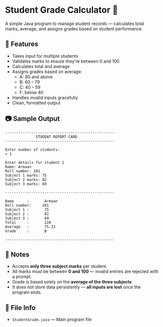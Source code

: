 # Student Grade Calculator 📝

A simple Java program to manage student records — calculates total marks, average, and assigns grades based on student performance.


## 📌 Features

- Takes input for multiple students
- Validates marks to ensure they're between 0 and 100
- Calculates total and average
- Assigns grades based on average:
  - A: 80 and above
  - B: 60 – 79
  - C: 40 – 59
  - F: below 40
- Handles invalid inputs gracefully
- Clean, formatted output


## 📷 Sample Output

```
--------------------------------------------------
              STUDENT REPORT CARD              
--------------------------------------------------

Enter number of students:
> 1

Enter details for student 1
Name: Armaan
Roll number: 101
Subject 1 marks: 75
Subject 2 marks: 82
Subject 3 marks: 69

--------------------------------------------------

Name      :       Armaan
Roll number:     101
Subject 1 :       75
Subject 2 :       82
Subject 3 :       69
Total     :       226
Average   :       75.33
Grade     :       B

--------------------------------------------------
```

## 📝 Notes

- Accepts **only three subject marks** per student.
- All marks must be between **0 and 100** — invalid entries are rejected with a prompt.
- Grade is based solely on the **average of the three subjects**
- It does not store data persistently — **all inputs are lost** once the program ends.


## 📁 File Info

* `StudentGrade.java` — Main program file
